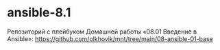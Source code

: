 # ansible-8.1
Репозиторий с плейбуком Домашней работы «08.01 Введение в Ansible»: https://github.com/olkhovik/mnt/tree/main/08-ansible-01-base 
